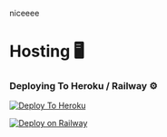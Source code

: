 niceeee


# Hosting 🖥

### Deploying To Heroku / Railway ⚙

[![Deploy To Heroku](https://www.herokucdn.com/deploy/button.svg)](https://heroku.com/deploy?template=https://github.com/priiiiyo/merge)

[![Deploy on Railway](https://railway.app/button.svg)](https://railway.app/new/template?template=https%3A%2F%2Fgithub.com%2Fpriiiiyo%2priiiiyo-mirrorbot&envs=TELEGRAM_API%2CTELEGRAM_HASH%2CBOT_TOKEN%2CLOG_GROUP%2CLOG_CHANNEL%2CLOG_UNAME%2CINDEX_LINK%2CINDEX_URL%2CIMAGE_URL%2CAUTHORIZED_CHATS%2CAUTO_DELETE_MESSAGE_DURATION%2CBASE_URL_OF_BOT%2CBOT_NO%2CCHAT_NAME%2CDATABASE_URL%2CDOWNLOAD_DIR%2CDOWNLOAD_STATUS_UPDATE_INTERVAL%2CDRIVE_ID%2CDRIVE_NAME%2CENV%2CGD_BUTTON%2CGDRIVE_FOLDER_ID%2CHEROKU_API_KEY%2CHEROKU_APP_NAME%2CIS_TEAM_DRIVE%2COWNER_ID%2CSTOP_DUPLICATE_CLONE%2CSTOP_DUPLICATE_MEGA&optionalEnvs=BOT_TOKEN%2CVIEW_LINK%2CUPSTREAM_REPO&UPSTREAM_BRANCHDesc=Get+this+value+from+my.telegram.org%21+Please+do+not+steal&API_IDDesc=Get+this+value+from+my.telegram.org%21+Please+do+not+steal&BOT_TOKENDesc=Your+Bot+Token+Obtained+From+%40BotFather.+This+is+Not+Important&COMMAND_HANDLERDesc=Your+Command+Handler.&LOAD_UNOFFICIAL_PLUGINSDesc=Do+You+Wish+To+Load+X-Tra+Plugins%3F&LOG_GRPDesc=A+Group+ID+Where+You+Want+To+Log+Important+Logs.&MONGO_DBDesc=Create+A+Database+In+Mongodb+And+Get+URL.+Make+Sure+To+Enter+Correct+URL%21&STRINGSESSIONDesc=String+Session%2C+Run+string_gen.py+to+get+String+Session.&TZDesc=Your+Time+Zone&LOAD_UNOFFICIAL_PLUGINSDefault=True&TZDefault=Asia%2FKolkata)


